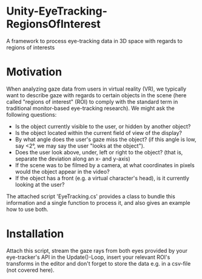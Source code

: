 # Unity-EyeTracking-RegionsOfInterest
A framework to process eye-tracking data in 3D space with regards to regions of interests

# Motivation
When analyzing gaze data from users in virtual reality (VR), we typically want to describe gaze with regards to certain objects 
in the scene (here called "regions of interest" (ROI) to comply with the standard term in traditional monitor-based eye-tracking
research). We might ask the following questions:
* Is the object currently visible to the user, or hidden by another object?
* Is the object located within the current field of view of the display?
* By what angle does the user's gaze miss the object? (if this angle is low, say <2°, we may say the user "looks at the object"). 
* Does the user look above, under, left or right to the object? (that is, separate the deviation along an x- and y-axis)
* If the scene was to be filmed by a camera, at what coordinates in pixels would the object appear in the video?
* If the object has a front (e.g. a virtual character's head), is it currently looking at the user?

The attached script 'EyeTracking.cs' provides a class to bundle this information and a single function to process it, and also gives an example how to use both. 

# Installation
Attach this script, stream the gaze rays from both eyes provided by your eye-tracker's API in the Update()-Loop, insert your 
relevant ROI's transforms in the editor and don't forget to store the data e.g. in a csv-file (not covered here). 
